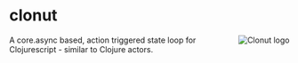 # clonut
<img src="https://tscheibl.github.io/clonut/logo.png" alt="Clonut logo" align="right" />
A core.async based, action triggered state loop for Clojurescript - similar to Clojure actors.
